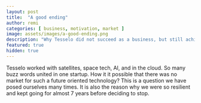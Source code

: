 ```yaml
---
layout: post
title:  "A good ending"
author: remi
categories: [ business, motivation, market ]
image: assets/images/a-good-ending.png
description: "Why Tesselo did not succeed as a business, but still achieved many beautiful things."
featured: true
hidden: true
---
```

Tesselo worked with satellites, space tech, AI, and in the cloud. So many buzz words united in one startup. How it it possible that there was no market for such a future oriented technology? This is a question we have posed ourselves many times. It is also the reason why we were so resilient and kept going for almost 7 years before deciding to stop.